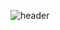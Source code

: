 ![header](https://capsule-render.vercel.app/api?type=wave&color=skyblue&height=300&section=header&text=Sung%20Hyeon%20Seo&fontSize=90)
